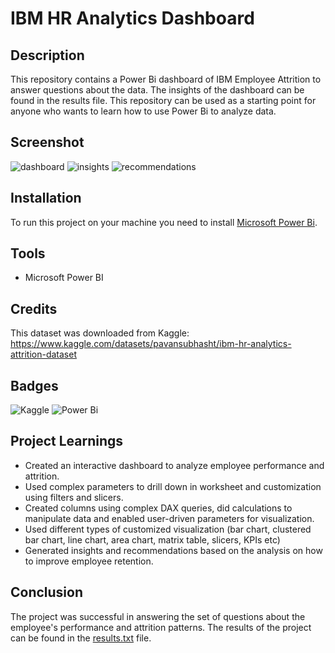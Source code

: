 # IBM HR Analytics Dashboard

## Description

This repository contains a Power Bi dashboard of IBM Employee Attrition to answer questions about the data. The insights of the dashboard can be found in the results file.  This repository can be used as a starting point for anyone who wants to learn how to use Power Bi to analyze data.

## Screenshot

![dashboard](https://github.com/avishek09/IBM-HR-Analytics/assets/75924699/ceba678a-f66e-4c9c-94ed-9897c14eaf28)
![insights](https://github.com/avishek09/IBM-HR-Analytics/assets/75924699/b33df4be-6244-4335-91fc-075e77a4a935)
![recommendations](https://github.com/avishek09/IBM-HR-Analytics/assets/75924699/c88a0017-19e9-43ab-a3c8-1067852ca901)

## Installation

To run this project on your machine you need to install <a href="https://powerbi.microsoft.com/en-us/downloads/">Microsoft Power Bi</a>.

## Tools

* Microsoft Power BI

## Credits

This dataset was downloaded from Kaggle: https://www.kaggle.com/datasets/pavansubhasht/ibm-hr-analytics-attrition-dataset

## Badges

![Kaggle](https://img.shields.io/badge/Kaggle-20BEFF?style=for-the-badge&logo=Kaggle&logoColor=white)
![Power Bi](https://img.shields.io/badge/power_bi-F2C811?style=for-the-badge&logo=powerbi&logoColor=black)

## Project Learnings

* Created an interactive dashboard to analyze employee performance and attrition.
* Used complex parameters to drill down in worksheet and customization using filters and slicers.
* Created columns using complex DAX queries, did calculations to manipulate data and enabled user-driven parameters for visualization.
* Used different types of customized visualization (bar chart, clustered bar chart, line chart, area chart, matrix table, slicers, KPIs etc)
* Generated insights and recommendations based on the analysis on how to improve employee retention.

## Conclusion

The project was successful in answering the set of questions about the employee's performance and attrition patterns. The results of the project can be found in the <a href="https://github.com/avishek09/IBM-HR-Analytics/blob/main/results.txt">results.txt</a> file.

